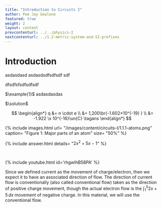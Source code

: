 ```yaml
---
title: "Introduction to Circuits I"
author: Pee Jay Gealone
featured: true
weight: 2
layout: content
prevcontenturl: ../../physics-I
nextcontenturl: ../1.2-metric-system-and-SI-prefixes
---
```




# Introduction

asdasdasd
asdasdsdfsdfsdf
sdf

dfsdfsfsdfsdfsdf


$\example{1}$ 
asdasdasdas

$\solution$ 

$$
\begin{align*}
    q   &= n \cdot e \\
        &= 1,200\br{-1.602×10^{-19} } \\
        &= -1.922 \x 10^{-16}\un{C}   \tagans
\end{align*}
$$





{% include images.html 
    url= "/images/content/circuits-I/1.1.1-atoms.png" 
    caption= "Figure 1: Major parts of an atom"
    size= "50%"
%}



{% include answer.html 
    details= "$2x^2+5x-1$"
%} 

<br>

{% include youtube.html 
    id='rhgwIhB58PA' 
%}


Since we defined current as the movement of charge/electron, then we expect it to have an associated direction of flow. The direction of current flow is conventionally (also called conventional flow) taken as the direction of positive charge movement, though the actual electron flow is the $\int_1^5 2x+5\,dx$ movement of negative charge. In this material, we will use the conventional flow.